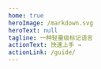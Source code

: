 ```yaml
---
home: true
heroImage: /markdown.svg
heroText: null
tagline: 一种轻量级标记语言
actionText: 快速上手 →
actionLink: /guide/
---
```

<!-- H~2~0

29^th^

使用 Markdown[^1]可以效率的书写文档, 直接转换成 HTML[^2]。

[^1]: Markdown是一种纯文本标记语言

[^2]: HyperText Markup Language 超文本标记语言

Markdown
:        轻量级文本标记语言，可以转换成html，pdf等格式。
: 轻量级文本标记语言，可以转换成html，pdf等格式。 -->

<!-- Term 1

:   Definition 1

Term 2 with *inline markup*

:   Definition 2

        some code, part of Definition 2

    Third paragraph of definition 2. -->

<!-- *[HTML]: Hyper Text Markup Language
*[W3C]:  World Wide Web Consortium
The HTML specification
is maintained by the W3C. -->

<!-- :)

++下划线++

==高亮强调== -->

<!-- 

![jordan](/assets/video/jordan.mp4)

 -->
